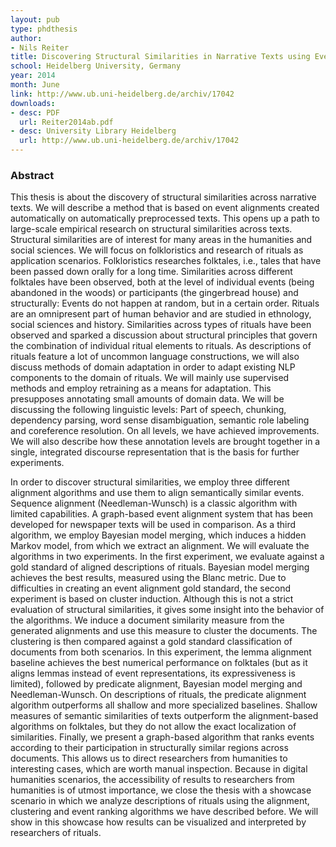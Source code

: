 ```yaml
---
layout: pub
type: phdthesis
author:
- Nils Reiter
title: Discovering Structural Similarities in Narrative Texts using Event Alignment Algorithms
school: Heidelberg University, Germany
year: 2014
month: June
link: http://www.ub.uni-heidelberg.de/archiv/17042
downloads:
- desc: PDF
  url: Reiter2014ab.pdf
- desc: University Library Heidelberg
  url: http://www.ub.uni-heidelberg.de/archiv/17042
---
```


### Abstract

This thesis is about the discovery of structural similarities across narrative texts. We will describe a method that is based on event alignments created automatically on automatically preprocessed texts. This opens up a path to large-scale empirical research on structural similarities across texts. Structural similarities are of interest for many areas in the humanities and social sciences. We will focus on folkloristics and research of rituals as application scenarios. Folkloristics researches folktales, i.e., tales that have been passed down orally for a long time. Similarities across different folktales have been observed, both at the level of individual events (being abandoned in the woods) or participants (the gingerbread house) and structurally: Events do not happen at random, but in a certain order. Rituals are an omnipresent part of human behavior and are studied in ethnology, social sciences and history. Similarities across types of rituals have been observed and sparked a discussion about structural principles that govern the combination of individual ritual elements to rituals. As descriptions of rituals feature a lot of uncommon language constructions, we will also discuss methods of domain adaptation in order to adapt existing NLP components to the domain of rituals. We will mainly use supervised methods and employ retraining as a means for adaptation. This presupposes annotating small amounts of domain data. We will be discussing the following linguistic levels: Part of speech, chunking, dependency parsing, word sense disambiguation, semantic role labeling and coreference resolution. On all levels, we have achieved improvements. We will also describe how these annotation levels are brought together in a single, integrated discourse representation that is the basis for further experiments.

In order to discover structural similarities, we employ three different alignment algorithms and use them to align semantically similar events. Sequence alignment (Needleman-Wunsch) is a classic algorithm with limited capabilities. A graph-based event alignment system that has been developed for newspaper texts will be used in comparison. As a third algorithm, we employ Bayesian model merging, which induces a hidden Markov model, from which we extract an alignment. We will evaluate the algorithms in two experiments. In the first experiment, we evaluate against a gold standard of aligned descriptions of rituals. Bayesian model merging achieves the best results, measured using the Blanc metric. Due to difficulties in creating an event alignment gold standard, the second experiment is based on cluster induction. Although this is not a strict evaluation of structural similarities, it gives some insight into the behavior of the algorithms. We induce a document similarity measure from the generated alignments and use this measure to cluster the documents. The clustering is then compared against a gold standard classification of documents from both scenarios. In this experiment, the lemma alignment baseline achieves the best numerical performance on folktales (but as it aligns lemmas instead of event representations, its expressiveness is limited), followed by predicate alignment, Bayesian model merging and Needleman-Wunsch. On descriptions of rituals, the predicate alignment algorithm outperforms all shallow and more specialized baselines. Shallow measures of semantic similarities of texts outperform the alignment-based algorithms on folktales, but they do not allow the exact localization of similarities. Finally, we present a graph-based algorithm that ranks events according to their participation in structurally similar regions across documents. This allows us to direct researchers from humanities to interesting cases, which are worth manual inspection. Because in digital humanities scenarios, the accessibility of results to researchers from humanities is of utmost importance, we close the thesis with a showcase scenario in which we analyze descriptions of rituals using the alignment, clustering and event ranking algorithms we have described before. We will show in this showcase how results can be visualized and interpreted by researchers of rituals.
